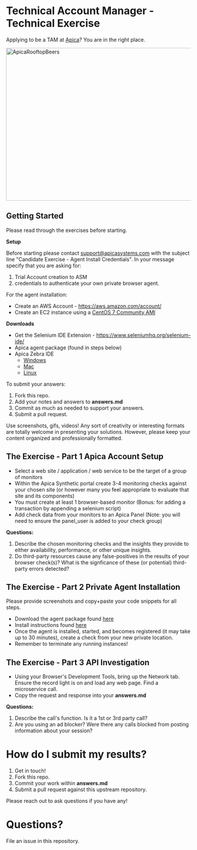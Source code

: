 # Technical Account Manager - Technical Exercise

Applying to be a TAM at [Apica](https://apicasystems.com)? You are in the right place. 

<img src="https://files.apicasystem.com/HiringEngineersUS/Apica+Rooftop+Meetup.jpeg" width="625px" height="415" alt="ApicaRooftopBeers" title="Apica Team on our Santa Monica rooftop">



## Getting Started

Please read through the exercises before starting.



**Setup**

Before starting please contact support@apicasystems.com with the subject line "Candidate Exercise - Agent Install Credentials".  In your message specify that you are asking for:
1) Trial Account creation to ASM 
2) credentials to authenticate your own private browser agent.

For the agent installation:
- Create an AWS Account - https://aws.amazon.com/account/
- Create an EC2 instance using a [CentOS 7 Community AMI](https://aws.amazon.com/marketplace/pp/B00O7WM7QW?ref=cns_srchrow)

**Downloads**

* Get the Selenium IDE Extension - https://www.seleniumhq.org/selenium-ide/
* Apica agent package (found in steps below)
* Apica Zebra IDE
	- [Windows](https://apica-packages.s3.eu-central-1.amazonaws.com/current/ast/0.4.6/windows/2012r2/ast-0.4.6-332-x64.msi)
	- [Mac](https://apica-packages.s3.eu-central-1.amazonaws.com/current/ast/0.4.6/mac_os_x/10.10/ast-0.4.6-216.dmg)
	- [Linux](https://apica-packages.s3.eu-central-1.amazonaws.com/current/ast/0.4.6/ubuntu/14.04/ast_0.4.6-56_amd64.deb)


To submit your answers:

1. Fork this repo.
2. Add your notes and answers to **answers.md**
3. Commit as much as needed to support your answers.
4. Submit a pull request.

Use screenshots, gifs, videos! Any sort of creativity or interesting formats are totally welcome in presenting your solutions.  However, please keep your content organized and professionally formatted.


## The Exercise - Part 1 Apica Account Setup

- Select a web site / application / web service to be the target of a group of monitors
- Within the Apica Synthetic portal create 3-4 monitoring checks against your chosen site (or however many you feel appropriate to evaluate that site and its components)
- You must create at least 1 browser-based monitor  (Bonus: for adding a transaction by appending a selenium script)
- Add check data from your monitors to an Apica Panel (Note: you will need to ensure the panel_user is added to your check group)

**Questions:**
1. Describe the chosen monitoring checks and the insights they provide to either availability, performance, or other unique insights.
2. Do third-party resources cause any false-positives in the results of your browser check(s)?  What is the signficance of these (or potential) third-party errors detected?


## The Exercise - Part 2 Private Agent Installation

Please provide screenshots and copy+paste your code snippets for all steps.

- Download the agent package found [here](https://apica-packages.s3.eu-central-1.amazonaws.com/current/asm-browser-agent/1.2.2/el/7/asm-browser-agent-1.2.2-1.el7.x86_64.rpm)
- Install instructions found [here](https://files.apicasystem.com/se/ASM+Agent+Installation+Manual+-+CentOS7.pdf)
- Once the agent is installed, started, and becomes registered (it may take up to 30 minutes), create a check from your new private location.
- Remember to terminate any running instances!



## The Exercise - Part 3 API Investigation

- Using your Browser's Development Tools, bring up the Network tab.  Ensure the record light is on and load any web page. Find a microservice call.
- Copy the request and response into your **answers.md** 

**Questions:**
1. Describe the call's function. Is it a 1st or 3rd party call?
2. Are you using an ad blocker?  Were there any calls blocked from posting information about your session?




# How do I submit my results?

1. Get in touch!
2. Fork this repo.
3. Commit your work within **answers.md**
4. Submit a pull request against this upstream repository.

Please reach out to ask questions if you have any!  

# Questions?
File an issue in this repository.
